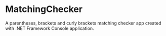 # MatchingChecker
A parentheses, brackets and curly brackets matching checker app created with .NET Framework Console application.
